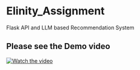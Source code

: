 # Elinity_Assignment
Flask API and LLM based Recommendation System


## Please see the Demo video 
[![Watch the video](https://img.youtube.com/vi/OjKQF2fnEEg/0.jpg)](https://youtu.be/OjKQF2fnEEg)
